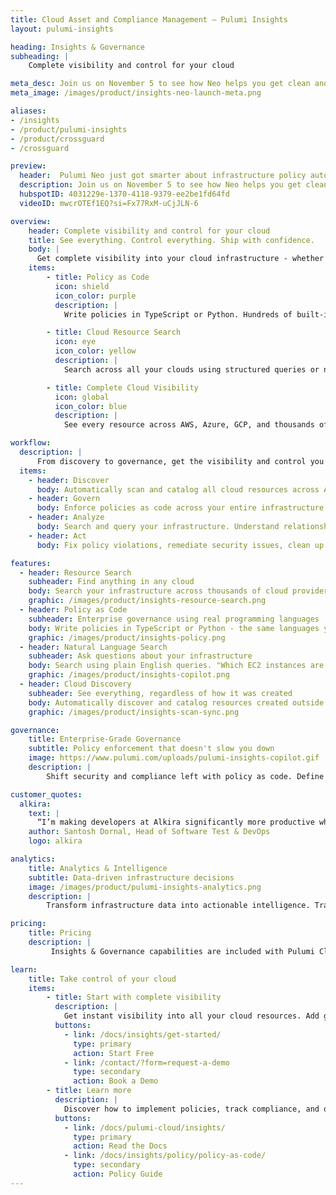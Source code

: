 ```yaml
---
title: Cloud Asset and Compliance Management – Pulumi Insights
layout: pulumi-insights

heading: Insights & Governance
subheading: |
    Complete visibility and control for your cloud

meta_desc: Join us on November 5 to see how Neo helps you get clean and stay clean - automatically. Watch it in action. Live demo + Q&A.
meta_image: /images/product/insights-neo-launch-meta.png

aliases:
- /insights
- /product/pulumi-insights
- /product/crossguard
- /crossguard

preview:
  header:  Pulumi Neo just got smarter about infrastructure policy automation
  description: Join us on November 5 to see how Neo helps you get clean and stay clean - automatically. Watch it in action. Live demo + Q&A.  
  hubspotID: 4031229e-1370-4118-9379-ee2be1fd64fd
  videoID: mwcrOTEf1EQ?si=Fx77RxM-uCjJLN-6

overview:
    header: Complete visibility and control for your cloud
    title: See everything. Control everything. Ship with confidence.
    body: |
      Get complete visibility into your cloud infrastructure - whether created with Pulumi IaC, Terraform, CloudFormation, or the console. Enforce policies as code, ensure compliance, and catch issues before they reach production. 
    items:
        - title: Policy as Code
          icon: shield
          icon_color: purple
          description: |
            Write policies in TypeScript or Python. Hundreds of built-in policies. Block bad configurations before they ship. Auto-remediate existing violations.

        - title: Cloud Resource Search
          icon: eye
          icon_color: yellow
          description: |
            Search across all your clouds using structured queries or natural language. Find resources, track dependencies, identify security risks and compliance violations.

        - title: Complete Cloud Visibility
          icon: global
          icon_color: blue
          description: |
            See every resource across AWS, Azure, GCP, and thousands of providers. Track relationships, monitor drift, identify unused resources. 

workflow:
  description: |
      From discovery to governance, get the visibility and control you need to manage cloud infrastructure at scale.
  items:
    - header: Discover
      body: Automatically scan and catalog all cloud resources across AWS, Azure, GCP, and thousands of providers - regardless of how they were created.
    - header: Govern
      body: Enforce policies as code across your entire infrastructure. Prevent violations at deployment time, ensure compliance, maintain security standards.
    - header: Analyze
      body: Search and query your infrastructure. Understand relationships, track dependencies, identify security and compliance issues.
    - header: Act
      body: Fix policy violations, remediate security issues, clean up unused resources. Take action based on real data, not guesswork.

features:
  - header: Resource Search
    subheader: Find anything in any cloud
    body: Search your infrastructure across thousands of cloud providers using structured queries or natural language. Find specific resources across multiple clouds and environments. Track down untagged resources, identify security group violations, or locate idle infrastructure across your entire organization.
    graphic: /images/product/insights-resource-search.png
  - header: Policy as Code
    subheader: Enterprise governance using real programming languages
    body: Write policies in TypeScript or Python - the same languages you use for infrastructure. Choose from hundreds of built-in policies or create custom rules. Block non-compliant resources during `pulumi up`. Auto-remediate existing violations. Meet SOC 2, HIPAA, and PCI-DSS requirements.
    graphic: /images/product/insights-policy.png
  - header: Natural Language Search
    subheader: Ask questions about your infrastructure
    body: Search using plain English queries. "Which EC2 instances are publicly accessible?" "What changed in production last week?" "Show me resources without required tags." Get answers across all your clouds instantly.
    graphic: /images/product/insights-copilot.png
  - header: Cloud Discovery
    subheader: See everything, regardless of how it was created
    body: Automatically discover and catalog resources created outside of Pulumi - whether from Terraform, CloudFormation, or manual console operations. Get complete visibility across your entire cloud estate. Apply policies and insights to all resources, not just Pulumi-managed ones.
    graphic: /images/product/insights-scan-sync.png

governance:
    title: Enterprise-Grade Governance
    subtitle: Policy enforcement that doesn't slow you down
    image: https://www.pulumi.com/uploads/pulumi-insights-copilot.gif
    description: |
        Shift security and compliance left with policy as code. Define guardrails in TypeScript or Python, enforce them at deployment time, and automatically remediate violations. Integrate with your existing compliance frameworks and get detailed audit trails for every policy decision. 

customer_quotes:
  alkira:
    text: |
      “I’m making developers at Alkira significantly more productive while also making my job easier using Pulumi’s IaC platform and features like Pulumi Insights and Deployments. I can get developers using IaC immediately with Pulumi Deployments and its GitHub integration, while Pulumi Insights makes it really easy to find idle developer environments that need to be shut down, which reduces our cloud costs.”
    author: Santosh Dornal, Head of Software Test & DevOps
    logo: alkira

analytics:
    title: Analytics & Intelligence
    subtitle: Data-driven infrastructure decisions
    image: /images/product/pulumi-insights-analytics.png
    description: |
        Transform infrastructure data into actionable intelligence. Track costs, identify trends, detect anomalies, and measure compliance. Export to Snowflake, BigQuery, or any data warehouse. Build custom dashboards, automate reports, and integrate with your existing BI tools. Make informed decisions backed by comprehensive cloud analytics.

pricing:
    title: Pricing
    description: |
         Insights & Governance capabilities are included with Pulumi Cloud. Get visibility and control over all your cloud resources, whether managed by Pulumi or not.

learn:
    title: Take control of your cloud
    items:
        - title: Start with complete visibility
          description: |
            Get instant visibility into all your cloud resources. Add governance policies and optimize with AI-powered insights.
          buttons:
            - link: /docs/insights/get-started/
              type: primary
              action: Start Free
            - link: /contact/?form=request-a-demo
              type: secondary
              action: Book a Demo
        - title: Learn more
          description: |
            Discover how to implement policies, track compliance, and optimize costs across your entire cloud infrastructure.
          buttons:
            - link: /docs/pulumi-cloud/insights/
              type: primary
              action: Read the Docs
            - link: /docs/insights/policy/policy-as-code/
              type: secondary
              action: Policy Guide
---
```


